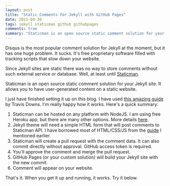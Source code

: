```yaml
---
layout: post
title: "Static Comments for Jekyll with GitHub Pages"
date: 2021-04-30
tags: jekyll staticman github githubpages
comments: true
summary: "Staticman is an open source static comment solution for your Jekyll site"
---
```


Disqus is the most popular comment solution for Jekyll at the moment, but it has one huge problem. It sucks. It's free proprietary software filled with tracking scripts that slow down your website.

Since Jekyll sites are static there was no way to store comments without such external service or database. Well, at least until [Staticman](https://staticman.net/).

Staticman is an open source static comment solution for your Jekyll site. It allows you to have user-generated content on a static website.

I just have finished setting it up on this blog. I have used [this amazing guide](https://travisdowns.github.io/blog/2020/02/05/now-with-comments.html) by Travis Downs. I'm really happy how it works.
Here's a quick summary:

1. Staticman can be hosted on any platform with NodeJS. I am using free Heroku app, but there are many other options. More details [here](https://staticman.net/docs/index.html).
1. Jekyll theme will need a simple HTML form that will post comments to Staticman API. I have borrowed most of HTML/CSS/JS from the [guide](https://travisdowns.github.io/blog/2020/02/05/now-with-comments.html) I mentioned earlier.
1. Staticman will create a pull request with the comment data. It can also commit directly without approval. GitHub access token is required.
1. You'll approve the comment and merge the pull request.
1. GitHub Pages (or your custom solution) will build your Jekyll site with the new commit.
1. Comment will appear on your website.

That's it. When you get it up and running, it works. Try it below.
